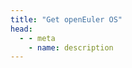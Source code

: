 ```yaml
---
title: "Get openEuler OS"
head:
  - - meta
    - name: description
---
```

<script setup lang="ts">
  import TheDownloadOS from "@/views/download/TheDownloadOS.vue"
</script>

<TheDownloadOS />
